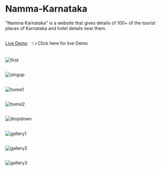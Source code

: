# Namma-Karnataka
"Namma Karnataka" is a website that gives details of 100+ of the tourist places of Karnataka and hotel details near them.
##
[Live Demo](https://triffycodes.github.io/Namma-Karnataka/) &nbsp; :point_left: Click here for live Demo
##
![first](https://github.com/Triffycodes/Namma-Karnataka/assets/45749291/6903f4b0-ca45-4705-ad26-e3dca73caa09)
##
![singup](https://github.com/Triffycodes/Namma-Karnataka/assets/45749291/559803d2-3fea-49f0-b35c-1243186c6e21)
##
![home1](https://github.com/Triffycodes/Namma-Karnataka/assets/45749291/a3c0f8b2-b151-4ad7-a017-4d42b977f38c)
##
![home2](https://github.com/Triffycodes/Namma-Karnataka/assets/45749291/dab3c614-64fb-4d9c-b020-7c2d1e11fa6e)
##
![dropdown](https://github.com/Triffycodes/Namma-Karnataka/assets/45749291/04dae467-64d4-448b-9dda-4417e4497a59)
##
![gallery1](https://github.com/Triffycodes/Namma-Karnataka/assets/45749291/442edce9-2479-47eb-bf75-495959db944a)
##
![gallery2](https://github.com/Triffycodes/Namma-Karnataka/assets/45749291/7a12cfe9-147a-408a-a1e2-b743b8367c49)
##
![gallery3](https://github.com/Triffycodes/Namma-Karnataka/assets/45749291/42899993-f7fe-487f-94ef-972eefa52842)
